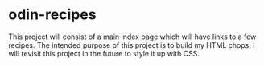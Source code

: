 # odin-recipes
This project will consist of a main index page which will have links to a few recipes. The intended purpose of this project is to build my HTML chops; I will revisit this project in the future to style it up with CSS.